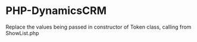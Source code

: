 # PHP-DynamicsCRM
Replace the values being passed in constructor of Token class, calling from ShowList.php
